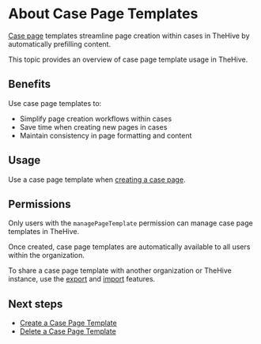 # About Case Page Templates

[Case page](../../../../knowledge-base/about-case-pages.md) templates streamline page creation within cases in TheHive by automatically prefilling content.

This topic provides an overview of case page template usage in TheHive.

## Benefits

Use case page templates to:

* Simplify page creation workflows within cases
* Save time when creating new pages in cases
* Maintain consistency in page formatting and content

## Usage

Use a case page template when [creating a case page](../../../../knowledge-base/create-a-case-page.md).

## Permissions

Only users with the `managePageTemplate` permission can manage case page templates in TheHive.

Once created, case page templates are automatically available to all users within the organization.

To share a case page template with another organization or TheHive instance, use the [export](export-a-case-page-template.md) and [import](import-a-case-page-template.md) features.

<h2>Next steps</h2>

* [Create a Case Page Template](create-a-case-page-template.md)
* [Delete a Case Page Template](delete-a-case-page-template.md)